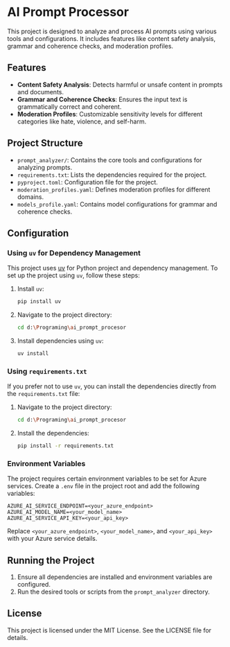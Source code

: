 # AI Prompt Processor

This project is designed to analyze and process AI prompts using various tools and configurations. It includes features like content safety analysis, grammar and coherence checks, and moderation profiles.

## Features

- **Content Safety Analysis**: Detects harmful or unsafe content in prompts and documents.
- **Grammar and Coherence Checks**: Ensures the input text is grammatically correct and coherent.
- **Moderation Profiles**: Customizable sensitivity levels for different categories like hate, violence, and self-harm.

## Project Structure

- `prompt_analyzer/`: Contains the core tools and configurations for analyzing prompts.
- `requirements.txt`: Lists the dependencies required for the project.
- `pyproject.toml`: Configuration file for the project.
- `moderation_profiles.yaml`: Defines moderation profiles for different domains.
- `models_profile.yaml`: Contains model configurations for grammar and coherence checks.

## Configuration

### Using `uv` for Dependency Management

This project uses [uv](https://github.com/uv-py/uv) for Python project and dependency management. To set up the project using `uv`, follow these steps:

1. Install `uv`:
   ```bash
   pip install uv
   ```

2. Navigate to the project directory:
   ```bash
   cd d:\Programing\ai_prompt_procesor
   ```

3. Install dependencies using `uv`:
   ```bash
   uv install
   ```

### Using `requirements.txt`

If you prefer not to use `uv`, you can install the dependencies directly from the `requirements.txt` file:

1. Navigate to the project directory:
   ```bash
   cd d:\Programing\ai_prompt_procesor
   ```

2. Install the dependencies:
   ```bash
   pip install -r requirements.txt
   ```

### Environment Variables

The project requires certain environment variables to be set for Azure services. Create a `.env` file in the project root and add the following variables:

```
AZURE_AI_SERVICE_ENDPOINT=<your_azure_endpoint>
AZURE_AI_MODEL_NAME=<your_model_name>
AZURE_AI_SERVICE_API_KEY=<your_api_key>
```

Replace `<your_azure_endpoint>`, `<your_model_name>`, and `<your_api_key>` with your Azure service details.

## Running the Project

1. Ensure all dependencies are installed and environment variables are configured.
2. Run the desired tools or scripts from the `prompt_analyzer` directory.

## License

This project is licensed under the MIT License. See the LICENSE file for details.
